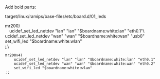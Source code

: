 Add bold parts:

target/linux/ramips/base-files/etc/board.d/01_leds

mr200)\
&emsp;ucidef_set_led_netdev "lan" "lan" "$boardname:white:lan" "eth0.1"\
        ucidef_set_led_netdev "wan" "wan" "$boardname:white:wan" "usb0"\
        set_wifi_led "$boardname:white:wlan"\
        ;;\
```
mr200v4)  
	ucidef_set_led_netdev "lan" "lan" "$boardname:white:lan" "eth0.1"  
	ucidef_set_led_netdev "wan" "wan" "$boardname:white:wan" "eth0.2"  
	set_wifi_led "$boardname:white:wlan"  
;;  
```
